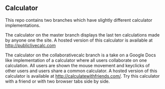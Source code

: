## Calculator

This repo contains two branches which have slightly different calculator implementations.

The calculator on the master branch displays the last ten calculations made by anyone one the site. A hosted version of this calculator is available at http://publiclivecalc.com

The calculator on the collaborativecalc branch is a take on a Google Docs like implementation of a calculator where all users collaborate on one calculation. All users are shown the mouse movement and keyclicks of other users and users share a common calculator. A hosted version of this calculator is available at http://calculatewithfriends.com/. Try this calculator with a friend or with two browser tabs side by side.
